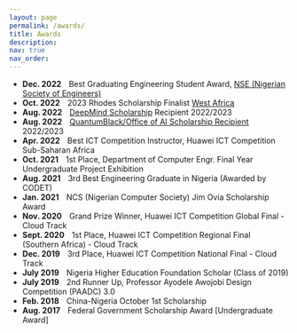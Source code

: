 ```yaml
---
layout: page
permalink: /awards/
title: Awards
description: 
nav: true
nav_order:
---
```


* **Dec. 2022** &ensp;&thinsp;Best Graduating Engineering Student Award, [NSE (Nigerian Society of Engineers)](https://nse.org.ng/)
* **Oct. 2022** &ensp;&thinsp;2023 Rhodes Scholarship Finalist [West Africa](https://www.rhodeshouse.ox.ac.uk/scholarships/applications/west-africa/)
* **Aug. 2022** &ensp;&thinsp;[DeepMind Scholarship](https://www.deepmind.com/education) Recipient 2022/2023
* **Aug. 2022** &ensp;&thinsp;[QuantumBlack/Office of AI Scholarship Recipient](http://eecs.qmul.ac.uk/news-and-events/news/items/scholarships-with-quantumblack-a-mckinsey-company-are-available-for-postgraduate-students-at-queen-mary-applications-are-open.html) 2022/2023
* **Apr. 2022** &ensp;&thinsp;Best ICT Competition Instructor, Huawei ICT Competition Sub-Saharan Africa
* **Oct. 2021** &ensp;&thinsp;1st Place, Department of Computer Engr. Final Year Undergraduate Project Exhibition
* **Aug. 2021** &ensp;&thinsp;3rd Best Engineering Graduate in Nigeria (Awarded by CODET)
* **Jan. 2021** &ensp;&thinsp;NCS (Nigerian Computer Society) Jim Ovia Scholarship Award
* **Nov. 2020** &ensp;&thinsp;Grand Prize Winner, Huawei ICT Competition Global Final - Cloud Track
* **Sept. 2020** &ensp;&thinsp;1st Place, Huawei ICT Competition Regional Final (Southern Africa) - Cloud Track
* **Dec. 2019** &ensp;&thinsp;3rd Place, Huawei ICT Competition National Final - Cloud Track
* **July 2019** &ensp;&thinsp;Nigeria Higher Education Foundation Scholar (Class of 2019)
* **July 2019** &ensp;&thinsp;2nd Runner Up, Professor Ayodele Awojobi Design Competition (PAADC) 3.0
* **Feb. 2018** &ensp;&thinsp;China-Nigeria October 1st Scholarship
* **Aug. 2017** &ensp;&thinsp;Federal Government Scholarship Award [Undergraduate Award]
